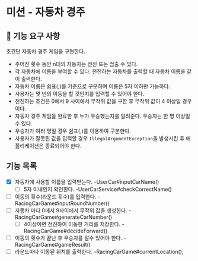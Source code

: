 # 미션 - 자동차 경주

## 🚀 기능 요구 사항

초간단 자동차 경주 게임을 구현한다.

- 주어진 횟수 동안 n대의 자동차는 전진 또는 멈출 수 있다.
- 각 자동차에 이름을 부여할 수 있다. 전진하는 자동차를 출력할 때 자동차 이름을 같이 출력한다.
- 자동차 이름은 쉼표(,)를 기준으로 구분하며 이름은 5자 이하만 가능하다.
- 사용자는 몇 번의 이동을 할 것인지를 입력할 수 있어야 한다.
- 전진하는 조건은 0에서 9 사이에서 무작위 값을 구한 후 무작위 값이 4 이상일 경우이다.
- 자동차 경주 게임을 완료한 후 누가 우승했는지를 알려준다. 우승자는 한 명 이상일 수 있다.
- 우승자가 여러 명일 경우 쉼표(,)를 이용하여 구분한다.
- 사용자가 잘못된 값을 입력할 경우 `IllegalArgumentException`을 발생시킨 후 애플리케이션은 종료되어야 한다.


## 기능 목록
- [x] 자동차에 사용할 이름을 입력받는다. -UserCar#inputCarName()
    - [ ] 5자 이내인지 확인한다. -UserCarService#checkCorrectName()
- [ ] 이동의 횟수(라운드 횟수)를 입력한다. -RacingCarGame#inputRoundNumber()
- [ ] 자동차 마다 0에서 9사이에서 무작위 값을 생성한다. -RacingCarGame#generateCarNumber()
  - [ ] 4이상이면 전진하여 이동한 거리를 저장한다. -RacingCarGame#decideForward()
- [ ] 이동의 횟수가 끝난 후 우승자를 알수 있어야 한다. -RacingCarGame#gameResult()
- [ ] 라운드마다 이동된 위치를 출력한다. -RacingCarGame#currentLocation();